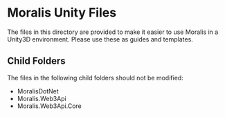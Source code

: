 ﻿# Moralis Unity Files #
The files in this directory are provided to make it easier to use Moralis in a Unity3D environment. Please use these as guides and templates.

## Child Folders ##
The files in the following child folders should not be modified:
- MoralisDotNet
- Moralis.Web3Api
- Moralis.Web3Api.Core

